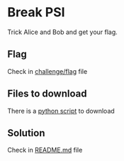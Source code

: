 # Break PSI

Trick Alice and Bob and get your flag.

## Flag

Check in [challenge/flag](flag) file

## Files to download

There is a [python script](challenge/PSI.py) to download

## Solution

Check in [README.md](healthcheck/README.md) file